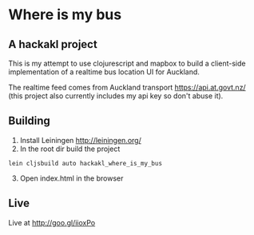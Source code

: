 # Where is my bus

## A hackakl project

This is my attempt to use clojurescript and mapbox to build a client-side
implementation of a realtime bus location UI for Auckland.

The realtime feed comes from Auckland transport https://api.at.govt.nz/
(this project also currently includes my api key so don't abuse it).

## Building

1. Install Leiningen http://leiningen.org/
2. In the root dir build the project

```
lein cljsbuild auto hackakl_where_is_my_bus
```
3. Open index.html in the browser


## Live
Live at http://goo.gl/iioxPo